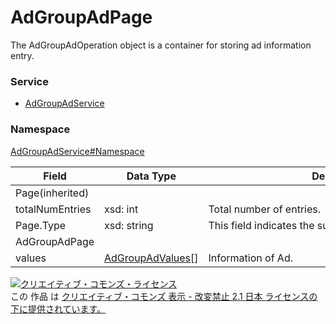 # AdGroupAdPage
The AdGroupAdOperation object is a container for storing ad information entry.
### Service
+ [AdGroupAdService](../../services/AdGroupAdService.md)

### Namespace
[AdGroupAdService#Namespace](../../services/AdGroupAdService.md#namespace)

| Field | Data Type | Description | 
|---|---|---|
| Page(inherited)|||
| totalNumEntries| xsd: int| Total number of entries. |
| Page.Type| xsd: string| This field indicates the subtype of Page of this instance. |
| AdGroupAdPage|||
| values| <a href="./AdGroupAdValues.md">AdGroupAdValues</a>[]| Information of Ad. |

<a rel="license" href="http://creativecommons.org/licenses/by-nd/2.1/jp/"><img alt="クリエイティブ・コモンズ・ライセンス" style="border-width:0" src="https://i.creativecommons.org/l/by-nd/2.1/jp/88x31.png" /></a><br />この 作品 は <a rel="license" href="http://creativecommons.org/licenses/by-nd/2.1/jp/">クリエイティブ・コモンズ 表示 - 改変禁止 2.1 日本 ライセンスの下に提供されています。</a>
